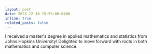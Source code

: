 ```yaml
---
layout: post
date: 2023-12-16 15:59:00-0400
inline: true
related_posts: false
---
```


I received a master's degree in applied mathematics and statistics from Johns Hopkins University! Delighted to move forward with roots in both mathematics and computer science. 